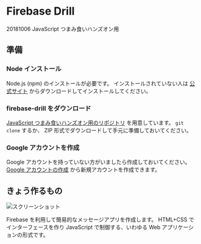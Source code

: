 # Firebase Drill

20181006 JavaScript つまみ食いハンズオン用

## 準備

### Node インストール

Node.js (npm) のインストールが必要です。
インストールされていない人は [公式サイト](https://nodejs.org/ja/) からダウンロードしてインストールしてください。

### firebase-drill をダウンロード

[JavaScript つまみ食いハンズオン用のリポジトリ](https://github.com/todays-mitsui/firebase-drill) を用意しています。
`git clone` するか、 ZIP 形式でダウンロードして手元に準備しておいてください。

### Google アカウントを作成

Google アカウントを持っていない方がいましたら作成しておいてください。
[Google アカウントの作成](https://accounts.google.com/signup/v2/webcreateaccount?hl=ja&flowName=GlifWebSignIn&flowEntry=SignUp) から新規アカウントを作成できます。


## きょう作るもの

![スクリーンショット](https://i.imgur.com/xtjNHQY.png)

Firebase を利用して簡易的なメッセージアプリを作成します。
HTML+CSS でインターフェースを作り JavaScript で制御する、いわゆる Web アプリケーションの形式です。

